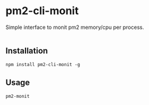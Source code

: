 pm2-cli-monit
=========

Simple interface to monit pm2 memory/cpu per process.

![]()

## Installation

```
npm install pm2-cli-monit -g
```

## Usage

```
pm2-monit
```
